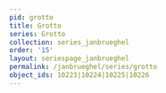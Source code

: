 ```yaml
---
pid: grotto
title: Grotto
series: Grotto
collection: series_janbrueghel
order: '15'
layout: seriespage_janbrueghel
permalink: /janbrueghel/series/grotto
object_ids: 10223|10224|10225|10226
---
```

